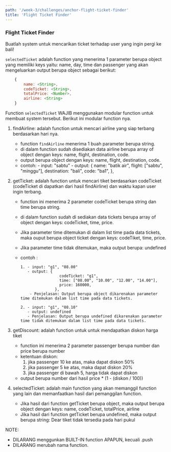 ```yaml
---
path: '/week-3/challenges/anchor-flight-ticket-finder'
title: 'Flight Ticket Finder'
---
```


### Flight Ticket Finder


Buatlah system untuk mencarikan ticket terhadap user yang ingin pergi ke bali!

`selectedTicket` adalah function yang menerima 1 parameter berupa object yang memiliki keys yaitu: name, day, time dan passenger yang akan mengeluarkan output berupa object sebagai berikut:
```js
    {
        name: <String>,
        codeTicket: <String>,
        totalPrice: <Number>,
        airline: <String>
    }
```
Function `selectedTicket` WAJIB menggunakan modular function untuk membuat system tersebut.
Berikut ini modular function nya.

1.  findAirline: adalah function untuk mencari airline yang siap terbang berdasarkan hari nya.

    - function `findAirline` menerima 1 buah parameter berupa string.
    - di dalam function sudah disediakan data airline berupa array of object dengan keys: name, flight, destination, code.
    - output berupa object dengan keys: name, flight, destination, code.
    - contoh: - input: "sabtu" - output: {
      name: "batik air",
      flight: ["sabtu", "minggu"],
      destination: "bali",
      code: "ba1",
      },

2.  getTicket: adalah function untuk mencari tiket berdasarkan codeTicket (codeTicket di dapatkan dari hasil findAirline) dan waktu kapan user ingin terbang.

    - function ini menerima 2 parameter codeTicket berupa string dan time berupa string.
    - di dalam function sudah di sediakan data tickets berupa array of object dengan keys: codeTicket, time, price.
    - Jika parameter time ditemukan di dalam list time pada data tickets, maka ouput berupa object ticket dengan keys: codeTiket, time, price.
    - Jika parameter time tidak ditemukan, maka output berupa: undefined

    - contoh :

          1. - input: "g1", "08.00"
             - output: {
                           codeTicket: "g1",
                           time: ["08.00", "10.00", "12.00", "14.00"],
                           price: 160000,
                         },
              - Penjelasan: Output berupa object dikarenakan parameter time ditemukan dalam list time pada data tickets.

          2. - input: "g1", "08.10"
             - output: undefined
             - Penjelasan: Output berupa undefined dikarenakan parameter time tidak ditemukan dalam list time pada data tickets.

3.  getDiscount: adalah function untuk untuk mendapatkan diskon harga tiket

    - function ini menerima 2 parameter passenger berupa number dan price berupa number
    - ketentuan diskon:
      1. jika passenger 10 ke atas, maka dapat diskon 50%
      2. jika passenger 5 ke atas, maka dapat diskon 20%
      3. jika passenger di bawah 5, harga tidak dapat diskon
    - output berupa number dari hasil price \* (1 - (diskon / 100))

4.  selectedTicket: adalah main function yang akan memanggil function yang lain dan memanfaatkan hasil dari pemanggilan function.
    - Jika hasil dari function getTicket berupa object, maka output berupa object dengan keys: name, codeTicket, totalPrice, airline
    - Jika hasil dari function getTicket berupa undefined, maka output berupa string: Dear <user name> tiket <airline name> tidak tersedia pada hari <user day> pukul <user time>

NOTE:

- DILARANG menggunkan BUILT-IN function APAPUN, kecuali .push
- DILARANG merubah nama function.
